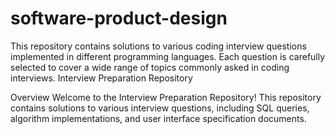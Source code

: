 # software-product-design
This repository contains solutions to various coding interview questions implemented in different programming languages. Each question is carefully selected to cover a wide range of topics commonly asked in coding interviews. 
Interview Preparation Repository

Overview
Welcome to the Interview Preparation Repository! This repository contains solutions to various interview questions, including SQL queries, algorithm implementations, and user interface specification documents.


